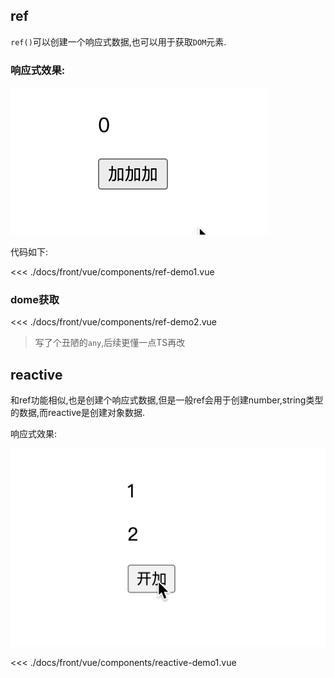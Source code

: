 ## ref

`ref()`可以创建一个响应式数据,也可以用于获取`DOM`元素.

### 响应式效果:

<img src="./img/ref-1.gif"/>

代码如下:

<<< ./docs/front/vue/components/ref-demo1.vue

### dome获取

<<< ./docs/front/vue/components/ref-demo2.vue

> 写了个丑陋的`any`,后续更懂一点TS再改

## reactive

和ref功能相似,也是创建个响应式数据,但是一般ref会用于创建number,string类型的数据,而reactive是创建对象数据.

响应式效果:

<img src="./img/reactive-1.gif"/>

<<< ./docs/front/vue/components/reactive-demo1.vue


